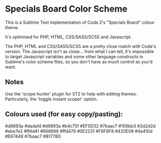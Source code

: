 # Specials Board Color Scheme


This is a Sublime Text implementation of Coda 2's "Specials Board" colour theme.

It's optimised for PHP, HTML, CSS/SASS/SCSS and Javascript.

The PHP, HTML and CSS/SASS/SCSS are a pretty close match with Coda's version. The Javascript isn't as close... from what I can tell, it's impossible to target Javascript variables and some other language constructs in Sublime's color scheme files, so you don't have as much control as you'd want.

## Notes

Use the 'scope hunter' plugin for ST2 to help with editing themes. Particularly, the 'toggle instant scoper' option.

## Colours used (for easy copy/pasting):

<string>#d6893a</string><!-- orange -->
<string>#dadafd</string><!-- pale purple -->
<string>#d6893a</string><!-- orange -->
<string>#b4c75f</string><!-- mirky light green -->
<string>#EF5D32</string><!-- bright red-orange -->
<string>#7baac7</string><!-- pastel mid blue -->
<string>#106bb3</string><!-- light royal blue -->
<string>#2d2d2d</string><!-- grey -->
<string>#ebe7e2</string><!-- off white -->
<string>#ff4d41</string><!-- bright orangy pinky red -->
<string>#666666</string><!-- dark grey -->
<string>#ffd479</string><!-- yellow -->
<string>#0E2231</string><!-- dark blue -->
<string>#F8F8F8</string><!-- grey almost white -->
<string>#420E09</string><!-- dark purple red -->
<string>#4a410d</string><!-- dark khaki brown -->
<string>#E67448</string><!-- red -->
<string>#7baac7</string><!-- pastel mid blue -->
<string>#B1778D</string><!-- magenta -->
